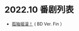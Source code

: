 # 2022.10 番剧列表
- [孤独摇滚！](https://github.com/Kitauji-Sub/Subtitles/tree/main/TV/2022/10/Bocchi%20the%20Rock!) ( BD Ver. Fin ）
